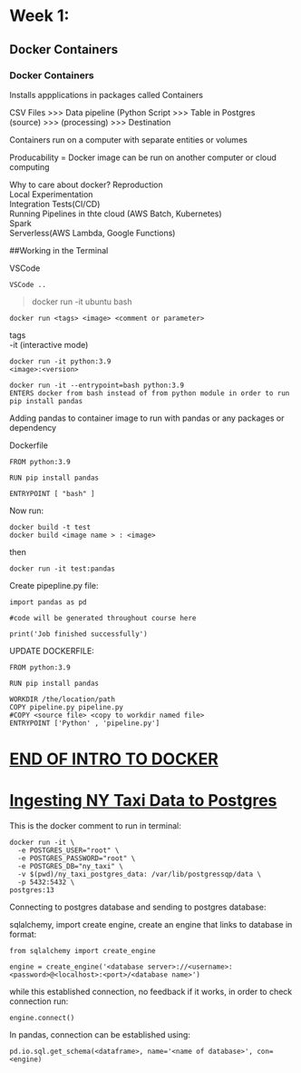 # Week 1:
## Docker Containers

### Docker Containers
Installs appplications in packages called Containers

CSV Files >>> Data pipeline (Python Script >>> Table in Postgres  
(source) >>>       (processing)           >>> Destination


Containers run on a computer with separate entities or volumes

Producability = Docker image can be run on another computer or cloud computing  

Why to care about docker?
Reproduction  
Local Experimentation  
Integration Tests(CI/CD)  
Running Pipelines in thte cloud (AWS Batch, Kubernetes)  
Spark  
Serverless(AWS Lambda, Google Functions)  

##Working in the Terminal  

VSCode

```
VSCode ..
```

>docker run -it ubuntu bash

```
docker run <tags> <image> <comment or parameter>
```


tags  
-it (interactive mode)

```
docker run -it python:3.9
<image>:<version>
```

```
docker run -it --entrypoint=bash python:3.9
ENTERS docker from bash instead of from python module in order to run pip install pandas
```

Adding pandas to container image to run with pandas or any packages or dependency  

Dockerfile
```
FROM python:3.9

RUN pip install pandas

ENTRYPOINT [ "bash" ]

```

Now run:

```
docker build -t test
docker build <image name > : <image>
```

then  

```
docker run -it test:pandas
```

Create pipepline.py file:  
```
import pandas as pd

#code will be generated throughout course here

print('Job finished successfully')
```


UPDATE DOCKERFILE:

```
FROM python:3.9

RUN pip install pandas

WORKDIR /the/location/path
COPY pipeline.py pipeline.py
#COPY <source file> <copy to workdir named file>
ENTRYPOINT ['Python' , 'pipeline.py']
```


# <ins>END OF INTRO TO DOCKER</ins>

# <ins> Ingesting NY Taxi Data to Postgres </ins>

This is the docker comment to run in terminal:

```
docker run -it \
  -e POSTGRES_USER="root" \
  -e POSTGRES_PASSWORD="root" \
  -e POSTGRES_DB="ny_taxi" \
  -v $(pwd)/ny_taxi_postgres_data: /var/lib/postgressqp/data \
  -p 5432:5432 \
postgres:13
```


Connecting to postgres database and sending to postgres database:

sqlalchemy, import create engine, create an engine that links to database in format:  


```
from sqlalchemy import create_engine

engine = create_engine('<database server>://<username>:<password>@<localhost>:<port>/<database name>')
```

while this established connection, no feedback if it works, in order to check connection run:

```
engine.connect()
```

In pandas, connection can be established using:

```
pd.io.sql.get_schema(<dataframe>, name='<name of database>', con=<engine)
```









